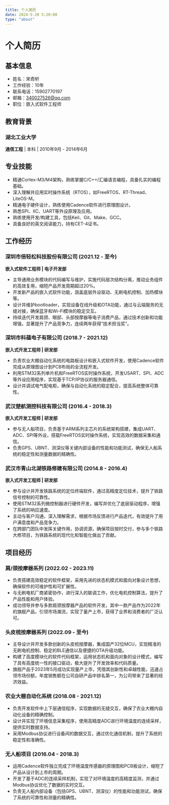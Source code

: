 ```yaml
---
title: 个人简历
date: 2024-5-20 5:20:00
type: "about" 
---
```



# 个人简历

## 基本信息
- 姓名：宋奇轩
- 工作经验：10年
- 联系电话：15902770197
- 邮箱：340027526@qq.com
- 职位：嵌入式软件工程师

## 教育背景
### 湖北工业大学
**通信工程** | 本科 | 2010年9月 - 2014年6月

## 专业技能
- 精通Cortex-M3/M4架构，熟练掌握C/C++/汇编语言编程，具备扎实的编程基础。
- 深入理解并应用实时操作系统（RTOS），如FreeRTOS、RT-Thread、LiteOS-M。
- 精通电子硬件设计，熟练使用Cadence软件进行原理图设计。
- 熟悉SPI、IIC、UART等外设原理及应用。
- 熟练使用开发/构建工具，包括Keil、Git、Make、GCC。
- 具备良好的英文阅读能力，持有CET-4证书。

## 工作经历
### 深圳市倍轻松科技股份有限公司 (2021.12 - 至今)
**嵌入式软件工程师 | 电子开发部**
- 主导通用业务模块的代码编写与维护，实施代码层次结构分离，推动业务组件的高效复用，缩短产品开发周期超过20%。
- 开发新产品的嵌入式软件功能，涵盖底层外设驱动、无刷电机控制、加热模块等。
- 设计并维护bootloader，实现设备在线升级和OTA功能，通过与云端服务的无缝对接，确保蓝牙和Wi-Fi模块的稳定交互。
- 持续迭代开发肩颈、眼部、头部按摩器等电子消费产品，通过技术创新和功能增强，显著提升了产品竞争力，连续两年获得“技术担当奖”。

### 深圳市科蕴电子有限公司 (2018.7 - 2021.12)
**嵌入式开发工程师 | 研发部**
- 负责农业大棚自动化系统的电路板设计和嵌入式软件开发，使用Cadence软件完成从原理图设计到PCB布局的全流程开发。
- 利用STM32系列单片机和FreeRTOS实时操作系统，开发USART、SPI、ADC等外设应用程序，实现基于TCP/IP协议的服务器通信。
- 设计并调试电气配电柜，确保与自动化系统的稳定配合，提高系统整体可靠性。

### 武汉楚航测控科技有限公司 (2016.4 - 2018.3)
**嵌入式开发工程师 | 研发部**
- 参与无人船项目，负责基于ARM系列主芯片的系统架构搭建，集成UART、ADC、SPI等外设，搭载FreeRTOS实时操作系统，实现高效的数据采集和通信。
- 负责GPS、UBNT、测深仪等关键内部设备的性能和功能测试，确保无人船系统的稳定性和测量数据的精确性。

### 武汉市青山北湖铁路修建有限公司 (2014.8 - 2016.4)
**嵌入式开发工程师 | 研发部**
- 参与设计并开发铁路系统的定位终端软件，通过高精度定位技术，提升了铁路信号控制的可靠性。
- 使用STM32系列微控制器进行硬件开发，编写并优化了底层驱动程序，增强了系统的响应速度。
- 主动与客户沟通，深入理解需求，根据市场反馈进行产品迭代，有效提升了用户满意度和产品竞争力。
- 在跨部门团队中发挥关键作用，协调资源，确保项目按时交付，参与多个铁路大修项目，为铁路系统的现代化和智能化做出了贡献。

## 项目经历
### 肩/颈按摩器系列 (2022.02 - 2023.11)
- 负责搭建高效稳定的软件框架，采用先进的状态机模式和面向对象设计思想，确保软件的可维护性和可扩展性。
- 与无刷电机厂商紧密协作，进行深入的联调工作，优化电机控制算法，提升了产品性能和用户体验。
- 成功领导并参与多款肩颈按摩器产品的软件开发，其中一款产品作为2022年的旗舰产品，引领市场潮流，实现了量产上市，获得了业界和消费者的广泛认可。

### 头皮梳按摩器系列 (2022.09 - 至今)
- 主导设计并开发多款创新的头皮梳按摩器，集成国产32位MCU，实现精准的无刷电机控制、稳定的BLE通信以及便捷的OTA升级功能。
- 构建了高度模块化的软件代码框架，运用状态机和面向对象的设计模式，编写了具有高度统一性的接口驱动，极大提升了开发效率和代码质量。
- 旗舰产品于2023年5月成功实现量产上市，凭借其创新性和卓越性能，迅速占领市场份额，年度销售额在公司自研产品中排名第一，为公司带来了显著的经济效益。

### 农业大棚自动化系统 (2018.08 - 2021.12)
- 负责开发软件中上下层通信程序，实现数据的无缝交互，确保了农业大棚内自动化设备的精确控制。
- 设计并实现了环境信息采集程序，使用高精度ADC进行环境温度的连续采样，提供实时数据支持。
- 采用Modbus协议进行设备间的数据交互，通过优化通信机制，提升了系统的稳定性和准确性。

### 无人船项目 (2016.04 - 2018.3)
- 运用Cadence软件独立完成了环境温度传感器的原理图和PCB板设计，缩短了产品从设计到上市的周期。
- 开发了基于ADC的连续采样机制，实现了对环境温度的高精度监测，并通过Modbus协议优化了数据的实时交互。
- 负责无人船内部设备（包括GPS、UBNT、测深仪）的性能和功能测试，确保了系统的可靠性和测量的精确性。